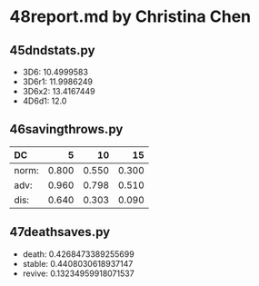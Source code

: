 # 48report.md by Christina Chen

## 45dndstats.py

+ 3D6:   10.4999583 
+ 3D6r1: 11.9986249 
+ 3D6x2: 13.4167449 
+ 4D6d1: 12.0 

## 46savingthrows.py

| DC   |   5  |  10  |  15  | 
|:-----|-----:|-----:|-----:|
| norm:| 0.800| 0.550| 0.300| 
| adv: | 0.960| 0.798| 0.510| 
| dis: | 0.640| 0.303| 0.090|

## 47deathsaves.py

+ death:	0.4268473389255699 
+ stable:	0.4408030618937147 
+ revive:	0.13234959918071537
